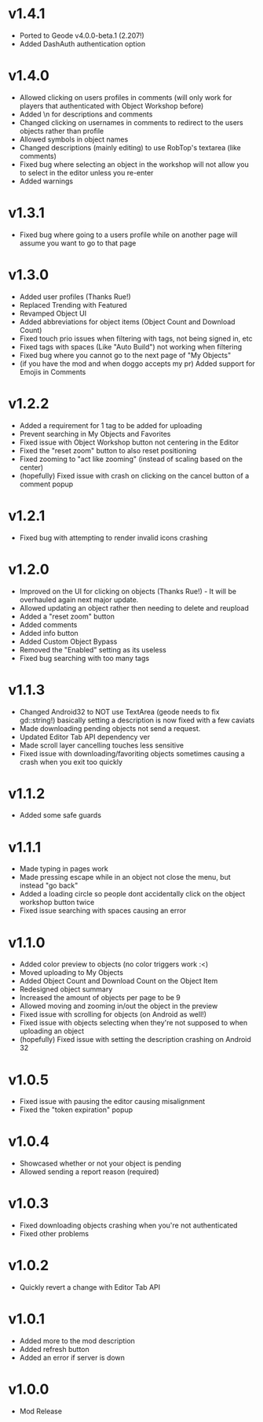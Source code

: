 # v1.4.1
- Ported to Geode v4.0.0-beta.1 (2.207!)
- Added DashAuth authentication option
# v1.4.0
- Allowed clicking on users profiles in comments (will only work for players that authenticated with Object Workshop before)
- Added \n for descriptions and comments
- Changed clicking on usernames in comments to redirect to the users objects rather than profile
- Allowed symbols in object names
- Changed descriptions (mainly editing) to use RobTop's textarea (like comments)
- Fixed bug where selecting an object in the workshop will not allow you to select in the editor unless you re-enter
- Added warnings
# v1.3.1
- Fixed bug where going to a users profile while on another page will assume you want to go to that page
# v1.3.0
- Added user profiles (Thanks Rue!)
- Replaced Trending with Featured
- Revamped Object UI
- Added abbreviations for object items (Object Count and Download Count)
- Fixed touch prio issues when filtering with tags, not being signed in, etc
- Fixed tags with spaces (Like "Auto Build") not working when filtering
- Fixed bug where you cannot go to the next page of "My Objects"
- (if you have the mod and when doggo accepts my pr) Added support for Emojis in Comments
# v1.2.2
- Added a requirement for 1 tag to be added for uploading
- Prevent searching in My Objects and Favorites
- Fixed issue with Object Workshop button not centering in the Editor
- Fixed the "reset zoom" button to also reset positioning
- Fixed zooming to "act like zooming" (instead of scaling based on the center)
- (hopefully) Fixed issue with crash on clicking on the cancel button of a comment popup
# v1.2.1
- Fixed bug with attempting to render invalid icons crashing
# v1.2.0
- Improved on the UI for clicking on objects (Thanks Rue!) - It will be overhauled again next major update.
- Allowed updating an object rather then needing to delete and reupload
- Added a "reset zoom" button
- Added comments
- Added info button
- Added Custom Object Bypass
- Removed the "Enabled" setting as its useless
- Fixed bug searching with too many tags
# v1.1.3
- Changed Android32 to NOT use TextArea (geode needs to fix gd::string!) basically setting a description is now fixed with a few caviats
- Made downloading pending objects not send a request.
- Updated Editor Tab API dependency ver
- Made scroll layer cancelling touches less sensitive
- Fixed issue with downloading/favoriting objects sometimes causing a crash when you exit too quickly
# v1.1.2
- Added some safe guards
# v1.1.1
- Made typing in pages work
- Made pressing escape while in an object not close the menu, but instead "go back"
- Added a loading circle so people dont accidentally click on the object workshop button twice
- Fixed issue searching with spaces causing an error
# v1.1.0
- Added color preview to objects (no color triggers work :<)
- Moved uploading to My Objects
- Added Object Count and Download Count on the Object Item
- Redesigned object summary
- Increased the amount of objects per page to be 9
- Allowed moving and zooming in/out the object in the preview
- Fixed issue with scrolling for objects (on Android as well!)
- Fixed issue with objects selecting when they're not supposed to when uploading an object
- (hopefully) Fixed issue with setting the description crashing on Android 32
# v1.0.5 
- Fixed issue with pausing the editor causing misalignment
- Fixed the "token expiration" popup
# v1.0.4
- Showcased whether or not your object is pending
- Allowed sending a report reason (required)
# v1.0.3
- Fixed downloading objects crashing when you're not authenticated
- Fixed other problems
# v1.0.2
- Quickly revert a change with Editor Tab API
# v1.0.1
- Added more to the mod description
- Added refresh button
- Added an error if server is down
# v1.0.0
- Mod Release
